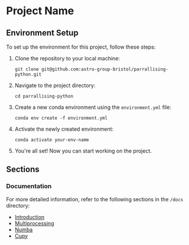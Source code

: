 # Project Name

## Environment Setup

To set up the environment for this project, follow these steps:

1. Clone the repository to your local machine:

    ```shell
    git clone git@github.com:astro-group-bristol/parrallising-python.git
    ```

2. Navigate to the project directory:

    ```shell
    cd parrallising-python
    ```

3. Create a new conda environment using the `environment.yml` file:

    ```shell
    conda env create -f environment.yml
    ```

4. Activate the newly created environment:

    ```shell
    conda activate your-env-name
    ```

5. You're all set! Now you can start working on the project.

## Sections


### Documentation

For more detailed information, refer to the following sections in the `/docs` directory:

- [Introduction](https://github.com/astro-group-bristol/parallelising-python/blob/main/docs/Intro.md)
- [Multiprocessing](https://github.com/astro-group-bristol/parallelising-python/blob/main/docs/multiprocessing.md)
- [Numba](https://github.com/astro-group-bristol/parallelising-python/blob/main/docs/numba.md)
- [Cupy](https://github.com/astro-group-bristol/parallelising-python/blob/main/docs/cupy.md)